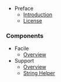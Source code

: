 - Preface
  - [Introduction](/)
  - [License](/pages/license)

### Components
- Facile
  - [Overview](/pages/components/facile)
- Support
  - [Overview](/pages/components/support)
  - [String Helper](/pages/components/support/str)

&nbsp;